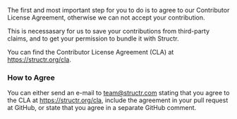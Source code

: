 The first and most important step for you to do is to agree to our Contributor License Agreement, otherwise we can not accept your contribution.

This is necessasary for us to save your contributions from third-party claims, and to get your permission to bundle it with Structr.

You can find the Contributor License Agreement (CLA) at <a href="https://structr.org/cla" target="_blank">https://structr.org/cla</a>.

### How to Agree
You can either send an e-mail to [team@structr.com](team@structr.com) stating that you agree to the CLA at https://structr.org/cla,
include the agreement in your pull request at GitHub, or state that you agree in a separate GitHub comment.